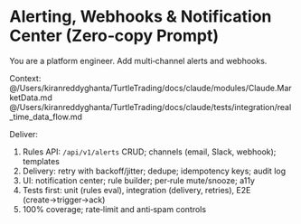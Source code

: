 # Alerting, Webhooks & Notification Center (Zero‑copy Prompt)

You are a platform engineer. Add multi‑channel alerts and webhooks.

Context:
@/Users/kiranreddyghanta/TurtleTrading/docs/claude/modules/Claude.MarketData.md
@/Users/kiranreddyghanta/TurtleTrading/docs/claude/tests/integration/real_time_data_flow.md

Deliver:
1) Rules API: `/api/v1/alerts` CRUD; channels (email, Slack, webhook); templates
2) Delivery: retry with backoff/jitter; dedupe; idempotency keys; audit log
3) UI: notification center; rule builder; per‑rule mute/snooze; a11y
4) Tests first: unit (rules eval), integration (delivery, retries), E2E (create→trigger→ack)
5) 100% coverage; rate‑limit and anti‑spam controls
